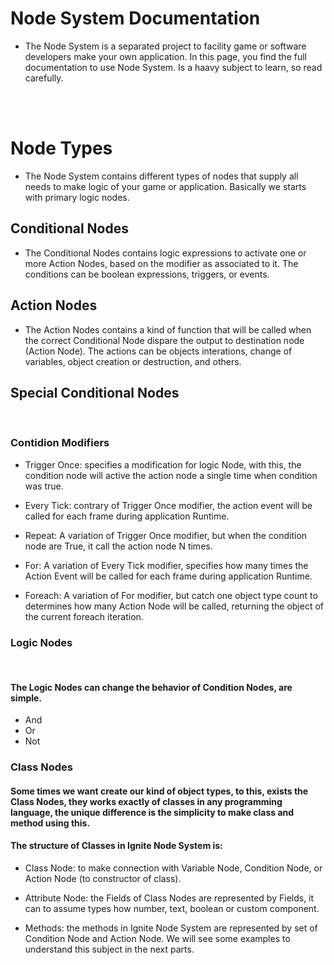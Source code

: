 # Node System Documentation

 - The Node System is a separated project to facility game or software developers make your own application. In this page, you find the full documentation to use Node System. Is a haavy subject to learn, so read carefully.

 <br>
 <br>

# Node Types

- The Node System contains different types of nodes that supply all needs to make logic of your game or application. Basically we starts with primary logic nodes.

## Conditional Nodes

- The Conditional Nodes contains logic expressions to activate one or more Action Nodes, based on the modifier as associated to it. The conditions can be boolean expressions, triggers, or events.

## Action Nodes

- The Action Nodes contains a kind of function that will be called when the correct Conditional Node dispare the output to destination node (Action Node). The actions can be objects interations, change of variables, object creation or destruction, and others.

## Special Conditional Nodes

<br>

### Contidion Modifiers

- Trigger Once: specifies a modification for logic Node, with this, the condition node will active the action node a single time when condition was true.

- Every Tick: contrary of Trigger Once modifier, the action event will be called for each frame during application Runtime.

- Repeat: A variation of Trigger Once modifier, but when the condition node are True, it call the action node N times.

- For: A variation of Every Tick modifier, specifies how many times the Action Event will be called for each frame during application Runtime.

- Foreach: A variation of For modifier, but catch one object type count to determines how many Action Node will be called, returning the object of the current foreach iteration.

### Logic Nodes

<br>

#### The Logic Nodes can change the behavior of Condition Nodes, are simple.

- And
- Or
- Not

### Class Nodes

#### Some times we want create our kind of object types, to this, exists the Class Nodes, they works exactly of classes in any programming language, the unique difference is the simplicity to make class and method using this.

#### The structure of Classes in Ignite Node System is:

- Class Node: to make connection with Variable Node, Condition Node, or Action Node (to constructor of class).

- Attribute Node: the Fields of Class Nodes are represented by Fields, it can to assume types how number, text, boolean or custom component.

- Methods: the methods in Ignite Node System are represented by set of Condition Node and Action Node. We will see some examples to understand this subject in the next parts.